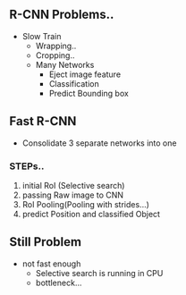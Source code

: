 ## R-CNN Problems..
- Slow Train
  - Wrapping..
  - Cropping..
  - Many Networks
    - Eject image feature
    - Classification
    - Predict Bounding box 
    
## Fast R-CNN
- Consolidate 3 separate networks into one

### STEPs..
1. initial RoI (Selective search)
2. passing Raw image to CNN
3. RoI Pooling(Pooling with strides...)
4. predict Position and classified Object

## Still Problem
- not fast enough
  - Selective search is running in CPU
  - bottleneck...
